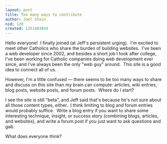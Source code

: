 ```yaml
---
layout: post
title: Too many ways to contribute
author: Joel Stein
nid: 120
created: 1251403844
---
```

<p>Hello everyone! &nbsp;I finally joined (at Jeff's persistent urging). &nbsp;I'm excited to meet other Catholics who share the burden of building websites. &nbsp;I've been a web developer since 2002, and besides a short job I took after college, I've been working for Catholic companies doing web development ever since, and I've always been the only &quot;web guy&quot; around. &nbsp;This site is a good idea to connect all of us.</p>
<p>However, I'm a little confused &mdash; there seems to be too many ways to share and discuss on this site than my brain can compute: articles, wiki entries, blog posts, website posts, and forum posts. &nbsp;Where do I start?</p>
<p>I see the site is still &quot;beta&quot;, and Jeff said that's because he's not sure about all those content types, either. &nbsp;I think limiting to blog and forum entries would probably suffice. &nbsp;Write a blog entry if you want to share some interesting technique, insight, or success story (combining blogs, articles, and websites), and write a forum post if you just want to ask questions and gab.</p>
<p>What does everyone think?</p>
